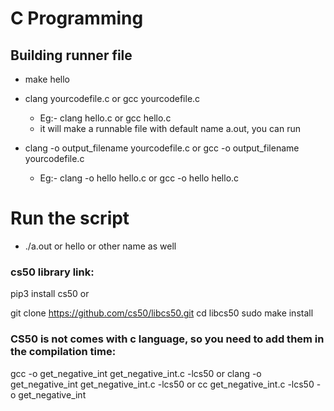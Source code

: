 # C Programming


## Building runner file
- make hello

- clang yourcodefile.c or gcc yourcodefile.c 
    - Eg:- clang hello.c or gcc hello.c
    - it will make a runnable file with default name a.out, you can run

- clang -o output_filename yourcodefile.c or gcc -o output_filename yourcodefile.c
    - Eg:- clang -o hello hello.c or gcc -o hello hello.c


# Run the script
- ./a.out or hello or other name as well



### cs50 library link:
pip3 install cs50
or 

git clone https://github.com/cs50/libcs50.git
cd libcs50
sudo make install

### CS50 is not comes with c language, so you need to add them in the compilation time:

gcc -o get_negative_int get_negative_int.c -lcs50
or
clang -o get_negative_int get_negative_int.c -lcs50
or
cc get_negative_int.c -lcs50 -o get_negative_int